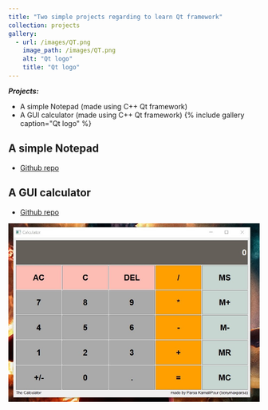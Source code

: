 ```yaml
---
title: "Two simple projects regarding to learn Qt framework"
collection: projects
gallery:
  - url: /images/QT.png
    image_path: /images/QT.png
    alt: "Qt logo"
    title: "Qt logo"
---
```

***Projects:***
- A simple Notepad (made using C++ Qt framework)
- A GUI calculator (made using C++ Qt framework)
{% include gallery caption="Qt logo" %}

## A simple Notepad
* [Github repo](https://github.com/benymaxparsa/TheNotePad)

## A GUI calculator
* [Github repo](https://github.com/benymaxparsa/Calculator-Qt)

![image](https://raw.githubusercontent.com/benymaxparsa/Calculator-Qt/master/TheCalculator-V1.05.jpg)



